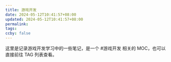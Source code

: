```yaml
---
title: 游戏开发
date: 2024-05-12T10:41:57+08:00
updated: 2024-05-12T10:41:57+08:00
permalink: 
tags: 
ccby: false
---
```

这里是记录游戏开发学习中的一些笔记，是一个 #游戏开发  相关的 MOC，也可以直接前往 TAG 列表查看。